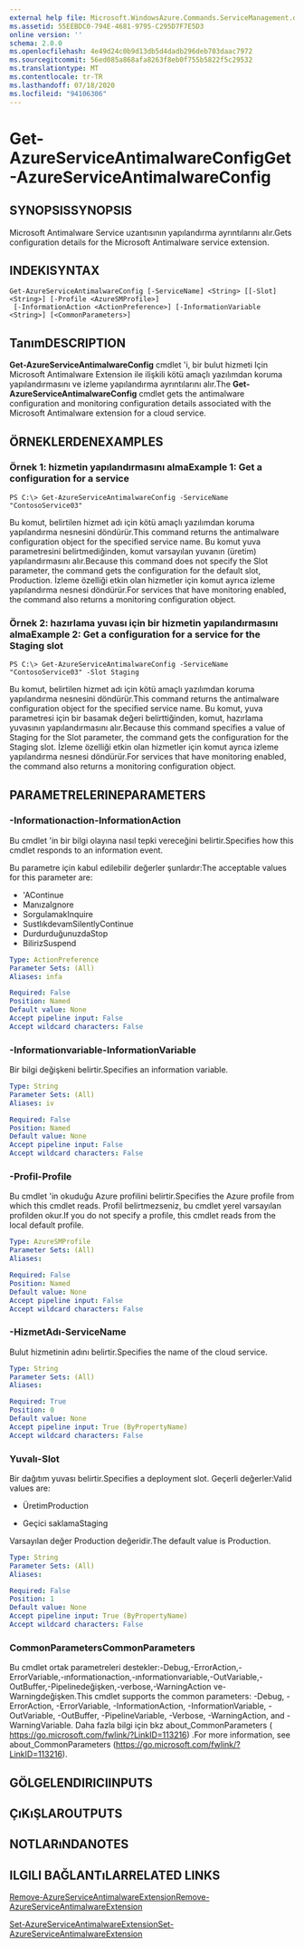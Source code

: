```yaml
---
external help file: Microsoft.WindowsAzure.Commands.ServiceManagement.dll-Help.xml
ms.assetid: 55EEBDC0-794E-4681-9795-C295D7F7E5D3
online version: ''
schema: 2.0.0
ms.openlocfilehash: 4e49d24c0b9d13db5d4dadb296deb703daac7972
ms.sourcegitcommit: 56ed085a868afa8263f8eb0f755b5822f5c29532
ms.translationtype: MT
ms.contentlocale: tr-TR
ms.lasthandoff: 07/18/2020
ms.locfileid: "94106306"
---
```

# <span data-ttu-id="c9cb4-101">Get-AzureServiceAntimalwareConfig</span><span class="sxs-lookup"><span data-stu-id="c9cb4-101">Get-AzureServiceAntimalwareConfig</span></span>

## <span data-ttu-id="c9cb4-102">SYNOPSIS</span><span class="sxs-lookup"><span data-stu-id="c9cb4-102">SYNOPSIS</span></span>
<span data-ttu-id="c9cb4-103">Microsoft Antimalware Service uzantısının yapılandırma ayrıntılarını alır.</span><span class="sxs-lookup"><span data-stu-id="c9cb4-103">Gets configuration details for the Microsoft Antimalware service extension.</span></span>

## <span data-ttu-id="c9cb4-104">INDEKI</span><span class="sxs-lookup"><span data-stu-id="c9cb4-104">SYNTAX</span></span>

```
Get-AzureServiceAntimalwareConfig [-ServiceName] <String> [[-Slot] <String>] [-Profile <AzureSMProfile>]
 [-InformationAction <ActionPreference>] [-InformationVariable <String>] [<CommonParameters>]
```

## <span data-ttu-id="c9cb4-105">Tanım</span><span class="sxs-lookup"><span data-stu-id="c9cb4-105">DESCRIPTION</span></span>
<span data-ttu-id="c9cb4-106">**Get-AzureServiceAntimalwareConfig** cmdlet 'i, bir bulut hizmeti Için Microsoft Antimalware Extension ile ilişkili kötü amaçlı yazılımdan koruma yapılandırmasını ve izleme yapılandırma ayrıntılarını alır.</span><span class="sxs-lookup"><span data-stu-id="c9cb4-106">The **Get-AzureServiceAntimalwareConfig** cmdlet gets the antimalware configuration and monitoring configuration details associated with the Microsoft Antimalware extension for a cloud service.</span></span>

## <span data-ttu-id="c9cb4-107">ÖRNEKLERDEN</span><span class="sxs-lookup"><span data-stu-id="c9cb4-107">EXAMPLES</span></span>

### <span data-ttu-id="c9cb4-108">Örnek 1: hizmetin yapılandırmasını alma</span><span class="sxs-lookup"><span data-stu-id="c9cb4-108">Example 1: Get a configuration for a service</span></span>
```
PS C:\> Get-AzureServiceAntimalwareConfig -ServiceName "ContosoService03"
```

<span data-ttu-id="c9cb4-109">Bu komut, belirtilen hizmet adı için kötü amaçlı yazılımdan koruma yapılandırma nesnesini döndürür.</span><span class="sxs-lookup"><span data-stu-id="c9cb4-109">This command returns the antimalware configuration object for the specified service name.</span></span>
<span data-ttu-id="c9cb4-110">Bu komut yuva parametresini belirtmediğinden, komut varsayılan yuvanın (üretim) yapılandırmasını alır.</span><span class="sxs-lookup"><span data-stu-id="c9cb4-110">Because this command does not specify the Slot parameter, the command gets the configuration for the default slot, Production.</span></span>
<span data-ttu-id="c9cb4-111">İzleme özelliği etkin olan hizmetler için komut ayrıca izleme yapılandırma nesnesi döndürür.</span><span class="sxs-lookup"><span data-stu-id="c9cb4-111">For services that have monitoring enabled, the command also returns a monitoring configuration object.</span></span>

### <span data-ttu-id="c9cb4-112">Örnek 2: hazırlama yuvası için bir hizmetin yapılandırmasını alma</span><span class="sxs-lookup"><span data-stu-id="c9cb4-112">Example 2: Get a configuration for a service for the Staging slot</span></span>
```
PS C:\> Get-AzureServiceAntimalwareConfig -ServiceName "ContosoService03" -Slot Staging
```

<span data-ttu-id="c9cb4-113">Bu komut, belirtilen hizmet adı için kötü amaçlı yazılımdan koruma yapılandırma nesnesini döndürür.</span><span class="sxs-lookup"><span data-stu-id="c9cb4-113">This command returns the antimalware configuration object for the specified service name.</span></span>
<span data-ttu-id="c9cb4-114">Bu komut, yuva parametresi için bir basamak değeri belirttiğinden, komut, hazırlama yuvasının yapılandırmasını alır.</span><span class="sxs-lookup"><span data-stu-id="c9cb4-114">Because this command specifies a value of Staging for the Slot parameter, the command gets the configuration for the Staging slot.</span></span>
<span data-ttu-id="c9cb4-115">İzleme özelliği etkin olan hizmetler için komut ayrıca izleme yapılandırma nesnesi döndürür.</span><span class="sxs-lookup"><span data-stu-id="c9cb4-115">For services that have monitoring enabled, the command also returns a monitoring configuration object.</span></span>

## <span data-ttu-id="c9cb4-116">PARAMETRELERINE</span><span class="sxs-lookup"><span data-stu-id="c9cb4-116">PARAMETERS</span></span>

### <span data-ttu-id="c9cb4-117">-Informationaction</span><span class="sxs-lookup"><span data-stu-id="c9cb4-117">-InformationAction</span></span>
<span data-ttu-id="c9cb4-118">Bu cmdlet 'in bir bilgi olayına nasıl tepki vereceğini belirtir.</span><span class="sxs-lookup"><span data-stu-id="c9cb4-118">Specifies how this cmdlet responds to an information event.</span></span>

<span data-ttu-id="c9cb4-119">Bu parametre için kabul edilebilir değerler şunlardır:</span><span class="sxs-lookup"><span data-stu-id="c9cb4-119">The acceptable values for this parameter are:</span></span>

- <span data-ttu-id="c9cb4-120">'A</span><span class="sxs-lookup"><span data-stu-id="c9cb4-120">Continue</span></span>
- <span data-ttu-id="c9cb4-121">Manıza</span><span class="sxs-lookup"><span data-stu-id="c9cb4-121">Ignore</span></span>
- <span data-ttu-id="c9cb4-122">Sorgulamak</span><span class="sxs-lookup"><span data-stu-id="c9cb4-122">Inquire</span></span>
- <span data-ttu-id="c9cb4-123">Sustlıkdevam</span><span class="sxs-lookup"><span data-stu-id="c9cb4-123">SilentlyContinue</span></span>
- <span data-ttu-id="c9cb4-124">Durdurduğunuzda</span><span class="sxs-lookup"><span data-stu-id="c9cb4-124">Stop</span></span>
- <span data-ttu-id="c9cb4-125">Biliriz</span><span class="sxs-lookup"><span data-stu-id="c9cb4-125">Suspend</span></span>

```yaml
Type: ActionPreference
Parameter Sets: (All)
Aliases: infa

Required: False
Position: Named
Default value: None
Accept pipeline input: False
Accept wildcard characters: False
```

### <span data-ttu-id="c9cb4-126">-Informationvariable</span><span class="sxs-lookup"><span data-stu-id="c9cb4-126">-InformationVariable</span></span>
<span data-ttu-id="c9cb4-127">Bir bilgi değişkeni belirtir.</span><span class="sxs-lookup"><span data-stu-id="c9cb4-127">Specifies an information variable.</span></span>

```yaml
Type: String
Parameter Sets: (All)
Aliases: iv

Required: False
Position: Named
Default value: None
Accept pipeline input: False
Accept wildcard characters: False
```

### <span data-ttu-id="c9cb4-128">-Profil</span><span class="sxs-lookup"><span data-stu-id="c9cb4-128">-Profile</span></span>
<span data-ttu-id="c9cb4-129">Bu cmdlet 'in okuduğu Azure profilini belirtir.</span><span class="sxs-lookup"><span data-stu-id="c9cb4-129">Specifies the Azure profile from which this cmdlet reads.</span></span>
<span data-ttu-id="c9cb4-130">Profil belirtmezseniz, bu cmdlet yerel varsayılan profilden okur.</span><span class="sxs-lookup"><span data-stu-id="c9cb4-130">If you do not specify a profile, this cmdlet reads from the local default profile.</span></span>

```yaml
Type: AzureSMProfile
Parameter Sets: (All)
Aliases: 

Required: False
Position: Named
Default value: None
Accept pipeline input: False
Accept wildcard characters: False
```

### <span data-ttu-id="c9cb4-131">-HizmetAdı</span><span class="sxs-lookup"><span data-stu-id="c9cb4-131">-ServiceName</span></span>
<span data-ttu-id="c9cb4-132">Bulut hizmetinin adını belirtir.</span><span class="sxs-lookup"><span data-stu-id="c9cb4-132">Specifies the name of the cloud service.</span></span>

```yaml
Type: String
Parameter Sets: (All)
Aliases: 

Required: True
Position: 0
Default value: None
Accept pipeline input: True (ByPropertyName)
Accept wildcard characters: False
```

### <span data-ttu-id="c9cb4-133">Yuvalı</span><span class="sxs-lookup"><span data-stu-id="c9cb4-133">-Slot</span></span>
<span data-ttu-id="c9cb4-134">Bir dağıtım yuvası belirtir.</span><span class="sxs-lookup"><span data-stu-id="c9cb4-134">Specifies a deployment slot.</span></span>
<span data-ttu-id="c9cb4-135">Geçerli değerler:</span><span class="sxs-lookup"><span data-stu-id="c9cb4-135">Valid values are:</span></span> 


- <span data-ttu-id="c9cb4-136">Üretim</span><span class="sxs-lookup"><span data-stu-id="c9cb4-136">Production</span></span>

- <span data-ttu-id="c9cb4-137">Geçici saklama</span><span class="sxs-lookup"><span data-stu-id="c9cb4-137">Staging</span></span>


<span data-ttu-id="c9cb4-138">Varsayılan değer Production değeridir.</span><span class="sxs-lookup"><span data-stu-id="c9cb4-138">The default value is Production.</span></span>

```yaml
Type: String
Parameter Sets: (All)
Aliases: 

Required: False
Position: 1
Default value: None
Accept pipeline input: True (ByPropertyName)
Accept wildcard characters: False
```

### <span data-ttu-id="c9cb4-139">CommonParameters</span><span class="sxs-lookup"><span data-stu-id="c9cb4-139">CommonParameters</span></span>
<span data-ttu-id="c9cb4-140">Bu cmdlet ortak parametreleri destekler:-Debug,-ErrorAction,-ErrorVariable,-ınformationaction,-ınformationvariable,-OutVariable,-OutBuffer,-Pipelinedeğişken,-verbose,-WarningAction ve-Warningdeğişken.</span><span class="sxs-lookup"><span data-stu-id="c9cb4-140">This cmdlet supports the common parameters: -Debug, -ErrorAction, -ErrorVariable, -InformationAction, -InformationVariable, -OutVariable, -OutBuffer, -PipelineVariable, -Verbose, -WarningAction, and -WarningVariable.</span></span> <span data-ttu-id="c9cb4-141">Daha fazla bilgi için bkz about_CommonParameters ( https://go.microsoft.com/fwlink/?LinkID=113216) .</span><span class="sxs-lookup"><span data-stu-id="c9cb4-141">For more information, see about_CommonParameters (https://go.microsoft.com/fwlink/?LinkID=113216).</span></span>

## <span data-ttu-id="c9cb4-142">GÖLGELENDIRICI</span><span class="sxs-lookup"><span data-stu-id="c9cb4-142">INPUTS</span></span>

## <span data-ttu-id="c9cb4-143">ÇıKıŞLAR</span><span class="sxs-lookup"><span data-stu-id="c9cb4-143">OUTPUTS</span></span>

## <span data-ttu-id="c9cb4-144">NOTLARıNDA</span><span class="sxs-lookup"><span data-stu-id="c9cb4-144">NOTES</span></span>

## <span data-ttu-id="c9cb4-145">ILGILI BAĞLANTıLAR</span><span class="sxs-lookup"><span data-stu-id="c9cb4-145">RELATED LINKS</span></span>

[<span data-ttu-id="c9cb4-146">Remove-AzureServiceAntimalwareExtension</span><span class="sxs-lookup"><span data-stu-id="c9cb4-146">Remove-AzureServiceAntimalwareExtension</span></span>](./Remove-AzureServiceAntimalwareExtension.md)

[<span data-ttu-id="c9cb4-147">Set-AzureServiceAntimalwareExtension</span><span class="sxs-lookup"><span data-stu-id="c9cb4-147">Set-AzureServiceAntimalwareExtension</span></span>](./Set-AzureServiceAntimalwareExtension.md)


